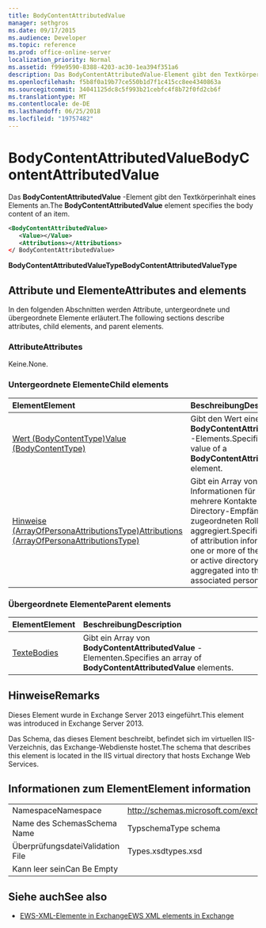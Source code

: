 ```yaml
---
title: BodyContentAttributedValue
manager: sethgros
ms.date: 09/17/2015
ms.audience: Developer
ms.topic: reference
ms.prod: office-online-server
localization_priority: Normal
ms.assetid: f99e9590-8388-4203-ac30-1ea394f351a6
description: Das BodyContentAttributedValue-Element gibt den Textkörperinhalt eines Elements an.
ms.openlocfilehash: f5b8f0a19b77ce550b1d7f1c415cc8ee4340863a
ms.sourcegitcommit: 34041125dc8c5f993b21cebfc4f8b72f0fd2cb6f
ms.translationtype: MT
ms.contentlocale: de-DE
ms.lasthandoff: 06/25/2018
ms.locfileid: "19757482"
---
```

# <a name="bodycontentattributedvalue"></a><span data-ttu-id="94866-103">BodyContentAttributedValue</span><span class="sxs-lookup"><span data-stu-id="94866-103">BodyContentAttributedValue</span></span>

<span data-ttu-id="94866-104">Das **BodyContentAttributedValue** -Element gibt den Textkörperinhalt eines Elements an.</span><span class="sxs-lookup"><span data-stu-id="94866-104">The **BodyContentAttributedValue** element specifies the body content of an item.</span></span> 
  
```XML
<BodyContentAttributedValue>
   <Value></Value>
   <Attributions></Attributions>
</ BodyContentAttributedValue>
```

 <span data-ttu-id="94866-105">**BodyContentAttributedValueType**</span><span class="sxs-lookup"><span data-stu-id="94866-105">**BodyContentAttributedValueType**</span></span>
## <a name="attributes-and-elements"></a><span data-ttu-id="94866-106">Attribute und Elemente</span><span class="sxs-lookup"><span data-stu-id="94866-106">Attributes and elements</span></span>

<span data-ttu-id="94866-107">In den folgenden Abschnitten werden Attribute, untergeordnete und übergeordnete Elemente erläutert.</span><span class="sxs-lookup"><span data-stu-id="94866-107">The following sections describe attributes, child elements, and parent elements.</span></span>
  
### <a name="attributes"></a><span data-ttu-id="94866-108">Attribute</span><span class="sxs-lookup"><span data-stu-id="94866-108">Attributes</span></span>

<span data-ttu-id="94866-109">Keine.</span><span class="sxs-lookup"><span data-stu-id="94866-109">None.</span></span>
  
### <a name="child-elements"></a><span data-ttu-id="94866-110">Untergeordnete Elemente</span><span class="sxs-lookup"><span data-stu-id="94866-110">Child elements</span></span>

|<span data-ttu-id="94866-111">**Element**</span><span class="sxs-lookup"><span data-stu-id="94866-111">**Element**</span></span>|<span data-ttu-id="94866-112">**Beschreibung**</span><span class="sxs-lookup"><span data-stu-id="94866-112">**Description**</span></span>|
|:-----|:-----|
|[<span data-ttu-id="94866-113">Wert (BodyContentType)</span><span class="sxs-lookup"><span data-stu-id="94866-113">Value (BodyContentType)</span></span>](value-bodycontenttype.md) <br/> |<span data-ttu-id="94866-114">Gibt den Wert eines **BodyContentAttributedValue** -Elements.</span><span class="sxs-lookup"><span data-stu-id="94866-114">Specifies the value of a **BodyContentAttributedValue** element.</span></span>  <br/> |
|[<span data-ttu-id="94866-115">Hinweise (ArrayOfPersonaAttributionsType)</span><span class="sxs-lookup"><span data-stu-id="94866-115">Attributions (ArrayOfPersonaAttributionsType)</span></span>](attributions-arrayofpersonaattributionstype.md) <br/> |<span data-ttu-id="94866-116">Gibt ein Array von Informationen für eine oder mehrere Kontakte oder active Directory-Empfänger in der zugeordneten Rolle aggregiert.</span><span class="sxs-lookup"><span data-stu-id="94866-116">Specifies an array of attribution information for one or more of the contacts or active directory recipients aggregated into the associated persona.</span></span>  <br/> |
   
### <a name="parent-elements"></a><span data-ttu-id="94866-117">Übergeordnete Elemente</span><span class="sxs-lookup"><span data-stu-id="94866-117">Parent elements</span></span>

|<span data-ttu-id="94866-118">**Element**</span><span class="sxs-lookup"><span data-stu-id="94866-118">**Element**</span></span>|<span data-ttu-id="94866-119">**Beschreibung**</span><span class="sxs-lookup"><span data-stu-id="94866-119">**Description**</span></span>|
|:-----|:-----|
|[<span data-ttu-id="94866-120">Texte</span><span class="sxs-lookup"><span data-stu-id="94866-120">Bodies</span></span>](bodies.md) <br/> |<span data-ttu-id="94866-121">Gibt ein Array von **BodyContentAttributedValue** -Elementen.</span><span class="sxs-lookup"><span data-stu-id="94866-121">Specifies an array of **BodyContentAttributedValue** elements.</span></span>  <br/> |
   
## <a name="remarks"></a><span data-ttu-id="94866-122">Hinweise</span><span class="sxs-lookup"><span data-stu-id="94866-122">Remarks</span></span>

<span data-ttu-id="94866-123">Dieses Element wurde in Exchange Server 2013 eingeführt.</span><span class="sxs-lookup"><span data-stu-id="94866-123">This element was introduced in Exchange Server 2013.</span></span>
  
<span data-ttu-id="94866-124">Das Schema, das dieses Element beschreibt, befindet sich im virtuellen IIS-Verzeichnis, das Exchange-Webdienste hostet.</span><span class="sxs-lookup"><span data-stu-id="94866-124">The schema that describes this element is located in the IIS virtual directory that hosts Exchange Web Services.</span></span>
  
## <a name="element-information"></a><span data-ttu-id="94866-125">Informationen zum Element</span><span class="sxs-lookup"><span data-stu-id="94866-125">Element information</span></span>

|||
|:-----|:-----|
|<span data-ttu-id="94866-126">Namespace</span><span class="sxs-lookup"><span data-stu-id="94866-126">Namespace</span></span>  <br/> |http://schemas.microsoft.com/exchange/services/2006/types  <br/> |
|<span data-ttu-id="94866-127">Name des Schemas</span><span class="sxs-lookup"><span data-stu-id="94866-127">Schema Name</span></span>  <br/> |<span data-ttu-id="94866-128">Typschema</span><span class="sxs-lookup"><span data-stu-id="94866-128">Type schema</span></span>  <br/> |
|<span data-ttu-id="94866-129">Überprüfungsdatei</span><span class="sxs-lookup"><span data-stu-id="94866-129">Validation File</span></span>  <br/> |<span data-ttu-id="94866-130">Types.xsd</span><span class="sxs-lookup"><span data-stu-id="94866-130">types.xsd</span></span>  <br/> |
|<span data-ttu-id="94866-131">Kann leer sein</span><span class="sxs-lookup"><span data-stu-id="94866-131">Can Be Empty</span></span>  <br/> ||
   
## <a name="see-also"></a><span data-ttu-id="94866-132">Siehe auch</span><span class="sxs-lookup"><span data-stu-id="94866-132">See also</span></span>



- [<span data-ttu-id="94866-133">EWS-XML-Elemente in Exchange</span><span class="sxs-lookup"><span data-stu-id="94866-133">EWS XML elements in Exchange</span></span>](ews-xml-elements-in-exchange.md)

